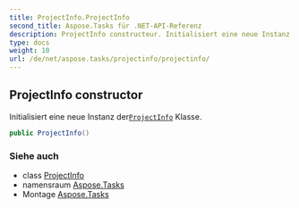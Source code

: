 ```yaml
---
title: ProjectInfo.ProjectInfo
second_title: Aspose.Tasks für .NET-API-Referenz
description: ProjectInfo constructeur. Initialisiert eine neue Instanz derProjectInfo Klasse.
type: docs
weight: 10
url: /de/net/aspose.tasks/projectinfo/projectinfo/
---
```

## ProjectInfo constructor

Initialisiert eine neue Instanz der[`ProjectInfo`](../) Klasse.

```csharp
public ProjectInfo()
```

### Siehe auch

* class [ProjectInfo](../)
* namensraum [Aspose.Tasks](../../projectinfo/)
* Montage [Aspose.Tasks](../../../)


